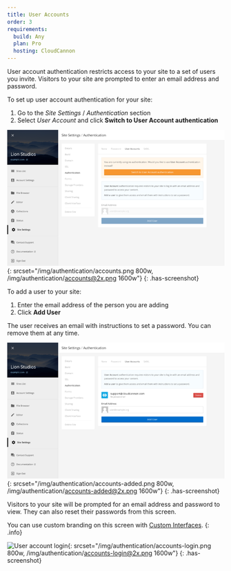 ```yaml
---
title: User Accounts
order: 3
requirements:
  build: Any
  plan: Pro
  hosting: CloudCannon
---
```


User account authentication restricts access to your site to a set of users you invite.
Visitors to your site are prompted to enter an email address and password.

To set up user account authentication for your site:

1. Go to the *Site Settings* / *Authentication* section
2. Select *User Account* and click **Switch to User Account authentication**

![User account authentication](/img/authentication/accounts.png){: srcset="/img/authentication/accounts.png 800w, /img/authentication/accounts@2x.png 1600w"}
{: .has-screenshot}

To add a user to your site:

1. Enter the email address of the person you are adding
2. Click **Add User**

The user receives an email with instructions to set a password. You can remove them at any time.

![Adding a user account](/img/authentication/accounts-added.png){: srcset="/img/authentication/accounts-added.png 800w, /img/authentication/accounts-added@2x.png 1600w"}
{: .has-screenshot}

Visitors to your site will be prompted for an email address and password to view. They can also reset their passwords from this screen.

You can use custom branding on this screen with [Custom Interfaces](/authentication/custom-interfaces).
{: .info}

![User account login](/img/authentication/accounts-login.png){: srcset="/img/authentication/accounts-login.png 800w, /img/authentication/accounts-login@2x.png 1600w"}
{: .has-screenshot}
